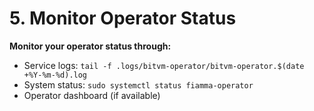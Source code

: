 # 5. Monitor Operator Status

**Monitor your operator status through:**

* Service logs: `tail -f .logs/bitvm-operator/bitvm-operator.$(date +%Y-%m-%d).log`
* System status: `sudo systemctl status fiamma-operator`
* Operator dashboard (if available)

